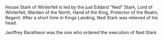 House Stark of Winterfell is led by the just Eddard "Ned" Stark, Lord of
Winterfell, Warden of the North, Hand of the King, Protector of the Realm,
Regent.  After a short time in Kings Landing, Ned Stark was relieved of his head.

Jeoffrey Baratheon was the one who ordered the execution of Ned Stark
